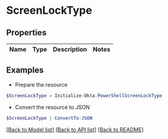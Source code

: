# ScreenLockType
## Properties

Name | Type | Description | Notes
------------ | ------------- | ------------- | -------------

## Examples

- Prepare the resource
```powershell
$ScreenLockType = Initialize-Okta.PowerShellScreenLockType 
```

- Convert the resource to JSON
```powershell
$ScreenLockType | ConvertTo-JSON
```

[[Back to Model list]](../README.md#documentation-for-models) [[Back to API list]](../README.md#documentation-for-api-endpoints) [[Back to README]](../README.md)

